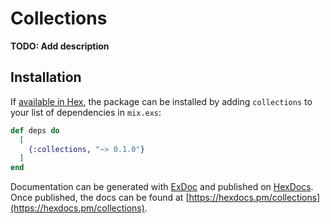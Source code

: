 # Collections

**TODO: Add description**

## Installation

If [available in Hex](https://hex.pm/docs/publish), the package can be installed
by adding `collections` to your list of dependencies in `mix.exs`:

```elixir
def deps do
  [
    {:collections, "~> 0.1.0"}
  ]
end
```

Documentation can be generated with [ExDoc](https://github.com/elixir-lang/ex_doc)
and published on [HexDocs](https://hexdocs.pm). Once published, the docs can
be found at [https://hexdocs.pm/collections](https://hexdocs.pm/collections).

